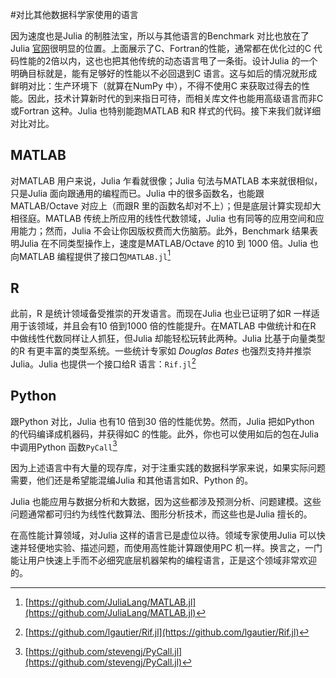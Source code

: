 #对比其他数据科学家使用的语言 

因为速度也是Julia 的制胜法宝，所以与其他语言的Benchmark 对比也放在了Julia [官网](http://julialang.org)很明显的位置。上面展示了C、Fortran的性能，通常都在优化过的C 代码性能的2倍以内，这也也把其他传统的动态语言甩了一条街。设计Julia 的一个明确目标就是，能有足够好的性能以不必回退到C 语言。这与如后的情况就形成鲜明对比：生产环境下（就算在NumPy 中），不得不使用C 来获取过得去的性能。因此，技术计算新时代的到来指日可待，而相关库文件也能用高级语言而非C或Fortran 这种。Julia 也特别能跑MATLAB 和R 样式的代码。接下来我们就详细对比对比。

## MATLAB

对MATLAB 用户来说，Julia 乍看就很像；Julia 句法与MATLAB 本来就很相似，只是Julia 面向跟通用的编程而已。Julia 中的很多函数名，也能跟MATLAB/Octave 对应上（而跟R 里的函数名却对不上）；但是底层计算实现却大相径庭。MATLAB 传统上所应用的线性代数领域，Julia 也有同等的应用空间和应用能力；然而，Julia 不会让你因版权费而大伤脑筋。此外，Benchmark 结果表明Julia 在不同类型操作上，速度是MATLAB/Octave 的10 到 1000 倍。Julia 也向MATLAB 编程提供了接口包`MATLAB.jl`[^MATLAB.jl]

## R

此前，R 是统计领域备受推崇的开发语言。而现在Julia 也业已证明了如R 一样适用于该领域，并且会有10 倍到1000 倍的性能提升。在MATLAB 中做统计和在R 中做线性代数同样让人抓狂，但Julia 却能轻松玩转此两种。Julia 比基于向量类型的R 有更丰富的类型系统。一些统计专家如 _Douglas Bates_ 也强烈支持并推崇Julia。Julia 也提供一个接口给R 语言：`Rif.jl`[^Rif.jl]

## Python

跟Python 对比，Julia 也有10 倍到30 倍的性能优势。然而，Julia 把如Python 的代码编译成机器码，并获得如C 的性能。此外，你也可以使用如后的包在Julia 中调用Python 函数`PyCall`[^PyCall]

因为上述语言中有大量的现存库，对于注重实践的数据科学家来说，如果实际问题需要，他们还是希望能混编Julia 和其他语言如R、Python 的。

Julia 也能应用与数据分析和大数据，因为这些都涉及预测分析、问题建模。这些问题通常都可归约为线性代数算法、图形分析技术，而这些也是Julia 擅长的。

在高性能计算领域，对Julia 这样的语言已是虚位以待。领域专家使用Julia 可以快速并轻便地实验、描述问题，而使用高性能计算跟使用PC 机一样。换言之，一门能让用户快速上手而不必细究底层机器架构的编程语言，正是这个领域非常欢迎的。


[^MATLAB.jl]: [https://github.com/JuliaLang/MATLAB.jl](https://github.com/JuliaLang/MATLAB.jl)
[^Rif.jl]: [https://github.com/lgautier/Rif.jl](https://github.com/lgautier/Rif.jl)
[^PyCall]: [https://github.com/stevengj/PyCall.jl](https://github.com/stevengj/PyCall.jl)